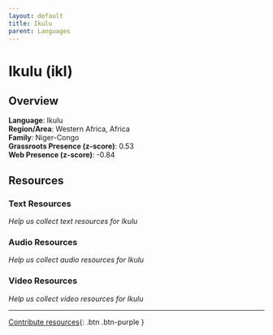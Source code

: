 ```yaml
---
layout: default
title: Ikulu
parent: Languages
---
```


# Ikulu (ikl)

## Overview

**Language**: Ikulu  
**Region/Area**: Western Africa, Africa  
**Family**: Niger-Congo  
**Grassroots Presence (z-score)**: 0.53  
**Web Presence (z-score)**: -0.84  

## Resources

### Text Resources
*Help us collect text resources for Ikulu*

### Audio Resources
*Help us collect audio resources for Ikulu*

### Video Resources
*Help us collect video resources for Ikulu*

---

[Contribute resources](https://forms.office.com/e/1SfLJx3u1r){: .btn .btn-purple }
